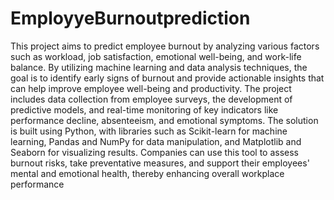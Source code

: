 # EmployyeBurnoutprediction
This project aims to predict employee burnout by analyzing various factors such as workload, job satisfaction, emotional well-being, and work-life balance. By utilizing machine learning and data analysis techniques, the goal is to identify early signs of burnout and provide actionable insights that can help improve employee well-being and productivity. The project includes data collection from employee surveys, the development of predictive models, and real-time monitoring of key indicators like performance decline, absenteeism, and emotional symptoms. The solution is built using Python, with libraries such as Scikit-learn for machine learning, Pandas and NumPy for data manipulation, and Matplotlib and Seaborn for visualizing results. Companies can use this tool to assess burnout risks, take preventative measures, and support their employees' mental and emotional health, thereby enhancing overall workplace performance
